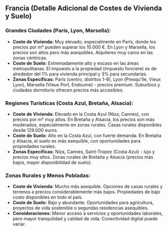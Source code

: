 ## Francia (Detalle Adicional de Costes de Vivienda y Suelo)

### Grandes Ciudades (París, Lyon, Marsella):

*   **Coste de Vivienda:** Muy elevado, especialmente en París, donde los precios por m² pueden superar los 10.000 €. En Lyon y Marsella, los precios son altos pero más asequibles. Alquileres muy caros en las zonas céntricas.
*   **Coste de Suelo:** Extremadamente alto y escaso en las áreas metropolitanas. El impuesto a la propiedad (impuesto fonciere) es de alrededor del 1% para vivienda principal y 3% para secundarias.
*   **Zonas Específicas:** París (centro, distritos 1-8), Lyon (Presqu\'île, Vieux Lyon), Marsella (Vieux Port, Endoume) - precios premium. Suburbios y ciudades dormitorio ofrecen precios más accesibles.

### Regiones Turísticas (Costa Azul, Bretaña, Alsacia):

*   **Coste de Vivienda:** Elevado en la Costa Azul (Niza, Cannes), con precios por m² muy altos. En Bretaña y Alsacia, los precios son más moderados, especialmente en zonas rurales. Casas rurales disponibles desde 129.000 euros.
*   **Coste de Suelo:** Alto en la Costa Azul, con fuerte demanda. En Bretaña y Alsacia, el suelo es más asequible, con oportunidades para propiedades rurales.
*   **Zonas Específicas:** Niza, Cannes, Saint-Tropez (Costa Azul) - lujo y precios muy altos. Zonas rurales de Bretaña y Alsacia (precios más bajos, mayor disponibilidad de suelo).

### Zonas Rurales y Menos Pobladas:

*   **Coste de Vivienda:** Mucho más asequible. Opciones de casas rurales y terrenos a precios considerablemente más bajos. Propiedades de bajo costo disponibles en todo el país.
*   **Coste de Suelo:** Bajo y abundante. Oportunidades para agricultura, proyectos de vida sostenible o segundas residencias asequibles.
*   **Consideraciones:** Menor acceso a servicios y oportunidades laborales, pero mayor tranquilidad y calidad de vida. Conectividad digital puede variar.

